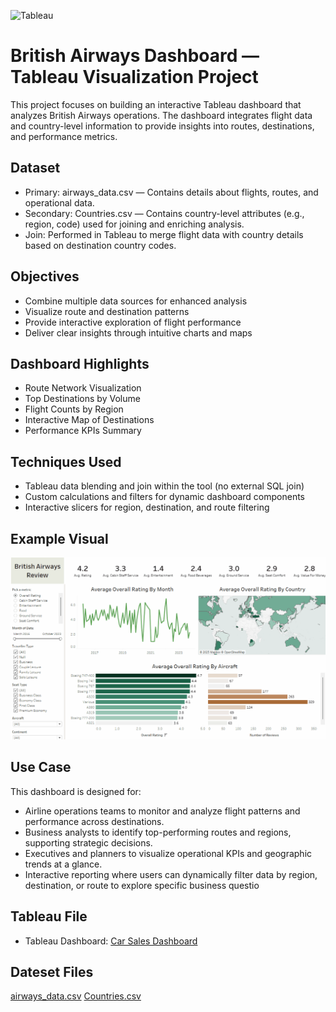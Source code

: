 ![Tableau](https://img.shields.io/badge/Tableau-E97627?style=for-the-badge&logo=Tableau&logoColor=white)
#  British Airways Dashboard — Tableau Visualization Project

This project focuses on building an interactive Tableau dashboard that analyzes British Airways operations. The dashboard integrates flight data and country-level information to provide insights into routes, destinations, and performance metrics.


##  Dataset 

- Primary: airways_data.csv — Contains details about flights, routes, and operational data.
- Secondary: Countries.csv — Contains country-level attributes (e.g., region, code) used for joining and enriching analysis.
- Join: Performed in Tableau to merge flight data with country details based on destination country codes.

## Objectives

- Combine multiple data sources for enhanced analysis
- Visualize route and destination patterns
- Provide interactive exploration of flight performance
- Deliver clear insights through intuitive charts and maps

## Dashboard Highlights

- Route Network Visualization
- Top Destinations by Volume
- Flight Counts by Region
- Interactive Map of Destinations
- Performance KPIs Summary

## Techniques Used
- Tableau data blending and join within the tool (no external SQL join)
- Custom calculations and filters for dynamic dashboard components
- Interactive slicers for region, destination, and route filtering

## Example Visual

![Dashboard Overview](https://github.com/kChe626/Snapshots/blob/main/Airline%20Tab.gif)


##  Use Case

This dashboard is designed for:

- Airline operations teams to monitor and analyze flight patterns and performance across destinations.
- Business analysts to identify top-performing routes and regions, supporting strategic decisions.
- Executives and planners to visualize operational KPIs and geographic trends at a glance.
- Interactive reporting where users can dynamically filter data by region, destination, or route to explore specific business questio

## Tableau File
- Tableau Dashboard: [Car Sales Dashboard](https://github.com/kChe626/Airways-Visulazation-Dashboard-Tableau/blob/main/airways.twbx)

## Dateset Files
[airways_data.csv](https://github.com/kChe626/British-Airways-Dashboard/blob/main/airways_data.csv)
[Countries.csv](https://github.com/kChe626/British-Airways-Dashboard/blob/main/Countries.csv)
